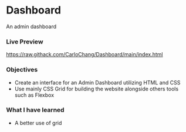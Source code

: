 # Dashboard
An admin dashboard

### Live Preview

https://raw.githack.com/CarloChang/Dashboard/main/index.html

### Objectives

- Create an interface for an Admin Dashboard utilizing HTML and CSS
- Use mainly CSS Grid for building the website alongside others tools such as Flexbox

### What I have learned

- A better use of grid

